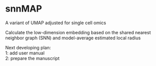 # snnMAP
A variant of UMAP adjusted for single cell omics

Calculate the low-dimension embedding based on the shared nearest neighbor graph (SNN) and model-average estimated local radius 

Next developing plan:  
1: add user manual  
2: prepare the manuscript  
